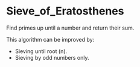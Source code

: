 # Sieve_of_Eratosthenes
Find primes up until a number and return their sum.

This algorithm can be improved by: 
- Sieving until root (n).
- Sieving by odd numbers only.
